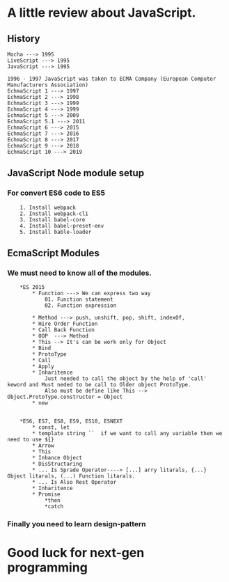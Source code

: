 # A little review about JavaScript.

## History
    Mocha ---> 1995
    LiveScript ---> 1995
    JavaScript ---> 1995

    1996 - 1997 JavaScript was taken to ECMA Company (European Computer Manufacturers Association)
    EchmaScript 1 ---> 1997
    EchmaScript 2 ---> 1998
    EchmaScript 3 ---> 1999
    EchmaScript 4 ---> 1999
    EchmaScript 5 ---> 2009
    EchmaScript 5.1 ---> 2011
    EchmaScript 6 ---> 2015
    EchmaScript 7 ---> 2016
    EchmaScript 8 ---> 2017
    EchmaScript 9 ---> 2018
    EchmaScript 10 ---> 2019

## JavaScript Node module setup
### For convert ES6 code to ES5 
```
    1. Install webpack
    2. Install webpack-cli
    3. Install babel-core
    4. Install babel-preset-env
    5. Install bable-loader
```

## EcmaScript Modules
### We must need to know all of the modules.
```
    *ES 2015
        * Function ---> We can express two way
            01. Function statement
            02. Function expression

        * Method ---> push, unshift, pop, shift, indexOf,
        * Hire Order Function
        * Call Back Function
        * OOP  ---> Method
        * This --> It's can be work only for Object
        * Bind
        * ProtoType
        * Call
        * Apply
        * Inharitence
            Just needed to call the object by the help of 'call' keword and Must neded to be call to Older object ProtoType.
            Also must be define like This -->  Object.ProtoType.constructor = Object
        * new


    *ES6, ES7, ES8, ES9, ES10, ESNEXT
        * const, let
        * template string ``  if we want to call any variable then we need to use ${}
        * Arrow
        * This
        * Inhance Object
        * DisStructaring
        * ... Is Sprade Operator----> [...] arry litarals, {...} Object litarals, (...) Function litarals.
        * ... Is Also Rest Operator
        * Inharitence
        * Promise
            *then
            *catch
```

### Finally you need to learn design-pattern

# Good luck for next-gen programming
